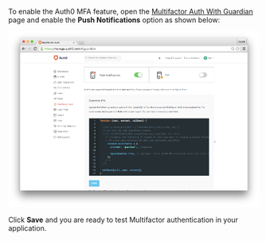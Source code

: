 To enable the Auth0 MFA feature, open the [Multifactor Auth With Guardian](${uiURL}/#/guardian) page and enable the __Push Notifications__ option as shown below:

![dashboard MFA with push notification enabled](/media/articles/mfa/guardian-push-enabled.png)

Click __Save__ and you are ready to test Multifactor authentication in your application.